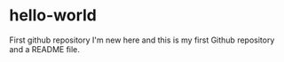 # hello-world
First github repository
I'm new here and this is my first Github repository and a README file.
